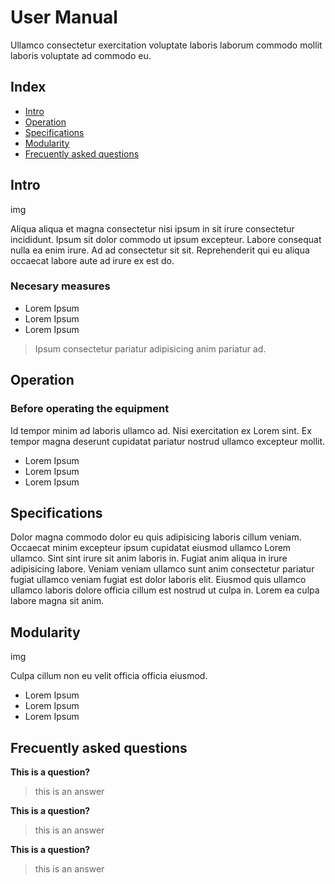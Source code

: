 # User Manual

Ullamco consectetur exercitation voluptate laboris laborum commodo mollit laboris voluptate ad commodo eu.

## Index

- [Intro](#Intro)
- [Operation](#Operation)
- [Specifications](#Specifications)
- [Modularity](#Modularity)
- [Frecuently asked questions](#Frecuently-asked-questions)

## Intro

img

Aliqua aliqua et magna consectetur nisi ipsum in sit irure consectetur incididunt. Ipsum sit dolor commodo ut ipsum excepteur. Labore consequat nulla ea enim irure. Ad ad consectetur sit sit. Reprehenderit qui eu aliqua occaecat labore aute ad irure ex est do.

### **Necesary measures**

- Lorem Ipsum
- Lorem Ipsum
- Lorem Ipsum

> Ipsum consectetur pariatur adipisicing anim pariatur ad.

## Operation

### Before operating the equipment

Id tempor minim ad laboris ullamco ad. Nisi exercitation ex Lorem sint. Ex tempor magna deserunt cupidatat pariatur nostrud ullamco excepteur mollit.

- Lorem Ipsum
- Lorem Ipsum
- Lorem Ipsum

## Specifications

Dolor magna commodo dolor eu quis adipisicing laboris cillum veniam. Occaecat minim excepteur ipsum cupidatat eiusmod ullamco Lorem ullamco. Sint sint irure sit anim laboris in. Fugiat anim aliqua in irure adipisicing labore. Veniam veniam ullamco sunt anim consectetur pariatur fugiat ullamco veniam fugiat est dolor laboris elit. Eiusmod quis ullamco ullamco laboris dolore officia cillum est nostrud ut culpa in. Lorem ea culpa labore magna sit anim.

## Modularity

img

Culpa cillum non eu velit officia officia eiusmod.

- Lorem Ipsum
- Lorem Ipsum
- Lorem Ipsum

## Frecuently asked questions

**This is a question?**

> this is an answer

**This is a question?**

> this is an answer

**This is a question?**

> this is an answer
